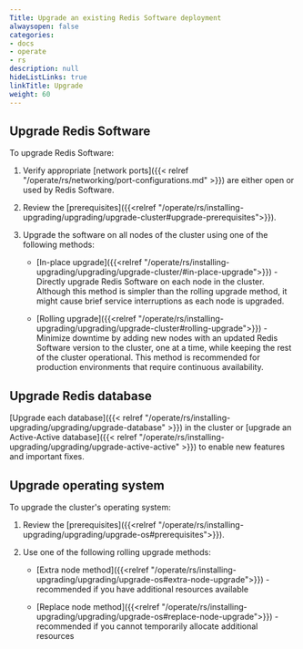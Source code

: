 ```yaml
---
Title: Upgrade an existing Redis Software deployment
alwaysopen: false
categories:
- docs
- operate
- rs
description: null
hideListLinks: true
linkTitle: Upgrade
weight: 60
---
```


## Upgrade Redis Software

To upgrade Redis Software:

1. Verify appropriate [network ports]({{< relref "/operate/rs/networking/port-configurations.md" >}}) are either open or used by Redis Software.

1. Review the [prerequisites]({{<relref "/operate/rs/installing-upgrading/upgrading/upgrade-cluster#upgrade-prerequisites">}}).

1. Upgrade the software on all nodes of the cluster using one of the following methods:
    
    - [In-place upgrade]({{<relref "/operate/rs/installing-upgrading/upgrading/upgrade-cluster/#in-place-upgrade">}}) - Directly upgrade Redis Software on each node in the cluster. Although this method is simpler than the rolling upgrade method, it might cause brief service interruptions as each node is upgraded.
    
    - [Rolling upgrade]({{<relref "/operate/rs/installing-upgrading/upgrading/upgrade-cluster#rolling-upgrade">}}) - Minimize downtime by adding new nodes with an updated Redis Software version to the cluster, one at a time, while keeping the rest of the cluster operational. This method is recommended for production environments that require continuous availability.

## Upgrade Redis database

[Upgrade each database]({{< relref "/operate/rs/installing-upgrading/upgrading/upgrade-database" >}}) in the cluster or [upgrade an Active-Active database]({{< relref "/operate/rs/installing-upgrading/upgrading/upgrade-active-active" >}}) to enable new features and important fixes.

## Upgrade operating system

To upgrade the cluster's operating system:

1. Review the [prerequisites]({{<relref "/operate/rs/installing-upgrading/upgrading/upgrade-os#prerequisites">}}).

2. Use one of the following rolling upgrade methods:

    - [Extra node method]({{<relref "/operate/rs/installing-upgrading/upgrading/upgrade-os#extra-node-upgrade">}}) - recommended if you have additional resources available

    - [Replace node method]({{<relref "/operate/rs/installing-upgrading/upgrading/upgrade-os#replace-node-upgrade">}}) - recommended if you cannot temporarily allocate additional resources